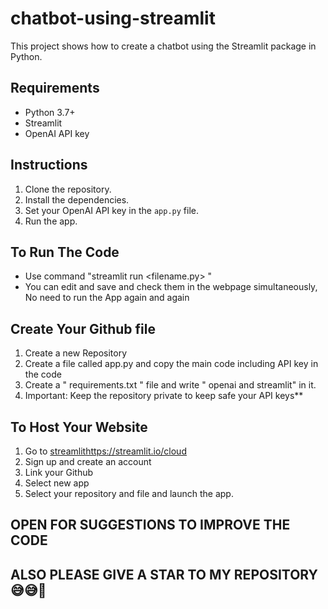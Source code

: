 # chatbot-using-streamlit

This project shows how to create a chatbot using the Streamlit package in Python.

## Requirements

* Python 3.7+
* Streamlit
* OpenAI API key

## Instructions

1. Clone the repository.
2. Install the dependencies.
3. Set your OpenAI API key in the `app.py` file.
4. Run the app.


## To Run The Code

* Use command "streamlit run <filename.py> " 
* You can edit and save and check them in the webpage simultaneously, No need to run the App again and again


## Create Your Github file

1. Create a new Repository
2. Create a file called app.py and copy the main code including API key in the code
3. Create a " requirements.txt " file and write " openai and streamlit" in it.
4. Important: Keep the repository private to keep safe your API keys**

## To Host Your Website

1. Go to [streamlit](https://streamlit.io/cloud)https://streamlit.io/cloud
2. Sign up and create an account
3. Link your Github
4. Select new app
5. Select your repository and file and launch the app.

 ## OPEN FOR SUGGESTIONS TO IMPROVE THE CODE
 ## ALSO PLEASE GIVE A STAR TO MY REPOSITORY 😅😅🙏

